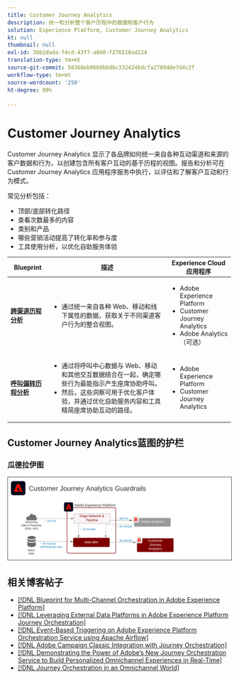 ```yaml
---
title: Customer Journey Analytics
description: 统一和分析整个客户历程中的数据和客户行为
solution: Experience Platform, Customer Journey Analytics
kt: null
thumbnail: null
exl-id: 3bb2dada-f4cd-43f7-a0d0-f276510ad224
translation-type: tm+mt
source-git-commit: 58368eb06b9bbd6c332424bdcfa2789dde7d4c2f
workflow-type: tm+mt
source-wordcount: '250'
ht-degree: 90%

---
```


# Customer Journey Analytics

Customer Journey Analytics 显示了各品牌如何统一来自各种互动渠道和来源的客户数据和行为，以创建包含所有客户互动的基于历程的视图。报告和分析可在 Customer Journey Analytics 应用程序服务中执行，以评估和了解客户互动和行为模式。

常见分析包括：

* 顶部/底部转化路径
* 查看次数最多的内容
* 类别和产品
* 哪些营销活动提高了转化率和参与度
* 工具使用分析，以优化自助服务体验

| Blueprint | 描述 | Experience Cloud 应用程序 |
|---|---|---|
| **[跨渠道历程分析](digital-behavioral-data-consolidation.md)** | <ul><li>通过统一来自各种 Web、移动和线下属性的数据，获取关于不同渠道客户行为的整合视图。</li></ul> | <ul><li>Adobe Experience Platform</li><li>Customer Journey Analytics</li><li>Adobe Analytics（可选）</li></ul> |
| **[呼叫偏转历程分析](call-deflect.md)** | <ul><li>通过将呼叫中心数据与 Web、移动和其他交互数据结合在一起，确定哪些行为最能指示产生座席协助呼叫。</li><li>然后，这些洞察可用于优化客户体验，并通过优化自助服务内容和工具精简座席协助互动的路径。  </li></ul> | <ul><li>Adobe Experience Platform</li><li>Customer Journey Analytics</li> |

## Customer Journey Analytics蓝图的护栏

### 瓜德拉伊图

<img src="assets/cja_guardrails.svg" alt="Customer Journey Analytics蓝图的护栏图" style="border:1px solid #4a4a4a" />


## 相关博客帖子

* [[!DNL Blueprint for Multi-Channel Orchestration in Adobe Experience Platform]](https://medium.com/adobetech/blueprint-for-multi-channel-orchestration-in-adobe-experience-platform-c68317e94184)
* [[!DNL Leveraging External Data Platforms in Adobe Experience Platform Journey Orchestration]](https://medium.com/adobetech/leveraging-external-data-platforms-in-adobe-experience-platform-journey-orchestration-54fc6134fe17)
* [[!DNL Event-Based Triggering on Adobe Experience Platform Orchestration Service using Apache Airflow]](https://medium.com/adobetech/event-based-triggering-on-adobe-experience-platform-orchestration-service-using-apache-airflow-8607b28251f1)
* [[!DNL Adobe Campaign Classic Integration with Journey Orchestration]](https://medium.com/adobetech/adobe-campaign-classic-integration-with-journey-orchestration-ae577653281)
* [[!DNL Demonstrating the Power of Adobe’s New Journey Orchestration Service to Build Personalized Omnichannel Experiences in Real-Time]](https://medium.com/adobetech/demonstrating-the-power-of-adobes-new-journey-orchestration-service-to-build-personalized-aa60d88cd34)
* [[!DNL Journey Orchestration in an Omnichannel World]](https://medium.com/adobetech/journey-orchestration-in-an-omnichannel-world-3a2d32d556d9)
